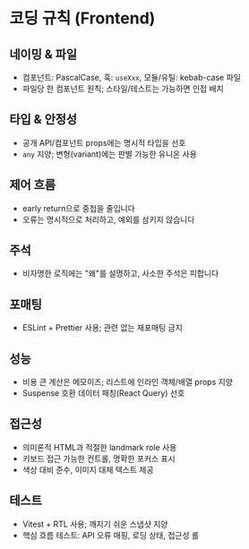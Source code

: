 # 코딩 규칙 (Frontend)

## 네이밍 & 파일
- 컴포넌트: PascalCase, 훅: `useXxx`, 모듈/유틸: kebab-case 파일
- 파일당 한 컴포넌트 원칙; 스타일/테스트는 가능하면 인접 배치

## 타입 & 안정성
- 공개 API/컴포넌트 props에는 명시적 타입을 선호
- `any` 지양; 변형(variant)에는 판별 가능한 유니온 사용

## 제어 흐름
- early return으로 중첩을 줄입니다
- 오류는 명시적으로 처리하고, 예외를 삼키지 않습니다

## 주석
- 비자명한 로직에는 "왜"를 설명하고, 사소한 주석은 피합니다

## 포매팅
- ESLint + Prettier 사용; 관련 없는 재포매팅 금지

## 성능
- 비용 큰 계산은 메모이즈; 리스트에 인라인 객체/배열 props 지양
- Suspense 호환 데이터 패칭(React Query) 선호

## 접근성
- 의미론적 HTML과 적절한 landmark role 사용
- 키보드 접근 가능한 컨트롤, 명확한 포커스 표시
- 색상 대비 준수, 이미지 대체 텍스트 제공

## 테스트
- Vitest + RTL 사용; 깨지기 쉬운 스냅샷 지양
- 핵심 흐름 테스트: API 오류 매핑, 로딩 상태, 접근성 롤

